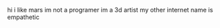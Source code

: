 hi i like mars
im not a programer im a 3d artist
my other internet name is empathetic
<!---
mamaxabras/mamaxabras is a ✨ special ✨ repository because its `README.md` (this file) appears on your GitHub profile.
You can click the Preview link to take a look at your changes.
--->

